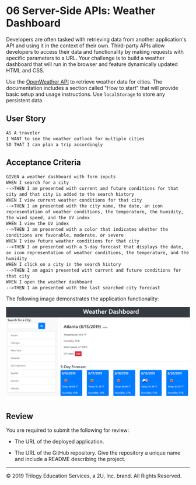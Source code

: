 # 06 Server-Side APIs: Weather Dashboard

Developers are often tasked with retrieving data from another application's API and using it in the context of their own. Third-party APIs allow developers to access their data and functionality by making requests with specific parameters to a URL. Your challenge is to build a weather dashboard that will run in the browser and feature dynamically updated HTML and CSS.

Use the [OpenWeather API](https://openweathermap.org/api) to retrieve weather data for cities. The documentation includes a section called "How to start" that will provide basic setup and usage instructions. Use `localStorage` to store any persistent data.

## User Story

```
AS A traveler
I WANT to see the weather outlook for multiple cities
SO THAT I can plan a trip accordingly
```

## Acceptance Criteria

```
GIVEN a weather dashboard with form inputs
WHEN I search for a city
-->THEN I am presented with current and future conditions for that city and that city is added to the search history
WHEN I view current weather conditions for that city
-->THEN I am presented with the city name, the date, an icon representation of weather conditions, the temperature, the humidity, the wind speed, and the UV index
WHEN I view the UV index
-->THEN I am presented with a color that indicates whether the conditions are favorable, moderate, or severe
WHEN I view future weather conditions for that city
-->THEN I am presented with a 5-day forecast that displays the date, an icon representation of weather conditions, the temperature, and the humidity
WHEN I click on a city in the search history
-->THEN I am again presented with current and future conditions for that city
WHEN I open the weather dashboard
-->THEN I am presented with the last searched city forecast
```

The following image demonstrates the application functionality:

![weather dashboard demo](./Assets/06-server-side-apis-homework-demo.png)

## Review

You are required to submit the following for review:

* The URL of the deployed application.

* The URL of the GitHub repository. Give the repository a unique name and include a README describing the project.

- - -
© 2019 Trilogy Education Services, a 2U, Inc. brand. All Rights Reserved.
